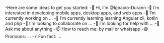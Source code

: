 -Here are some ideas to get you started:
-👋 Hi, I’m @Ignacio-Durann
-👀 I’m interested in developing mobile apps, desktop apps, and web apps
-🔭 I’m currently working on ...
-🌱 I’m currently learning learning Angular cli, kotlin and php
-👯 I’m looking to collaborate on ...
-🤔 I’m looking for help with ...
-💬 Ask me about anything -📫 How to reach me: by mail or whatsapp
-😄 Pronouns: ...
-⚡ Fun fact: ...

